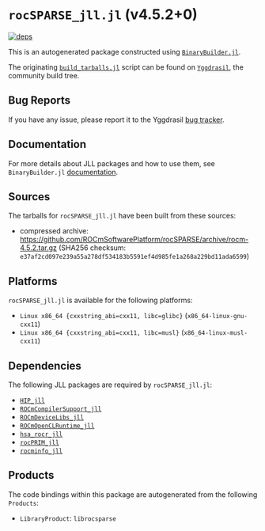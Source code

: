 # `rocSPARSE_jll.jl` (v4.5.2+0)

[![deps](https://juliahub.com/docs/rocSPARSE_jll/deps.svg)](https://juliahub.com/ui/Packages/rocSPARSE_jll/L5feT?page=2)

This is an autogenerated package constructed using [`BinaryBuilder.jl`](https://github.com/JuliaPackaging/BinaryBuilder.jl).

The originating [`build_tarballs.jl`](https://github.com/JuliaPackaging/Yggdrasil/blob/6c0e8c379f85645e5d5a360fa74b6160c5e52644/R/rocSPARSE/rocSPARSE@4.5.2/build_tarballs.jl) script can be found on [`Yggdrasil`](https://github.com/JuliaPackaging/Yggdrasil/), the community build tree.

## Bug Reports

If you have any issue, please report it to the Yggdrasil [bug tracker](https://github.com/JuliaPackaging/Yggdrasil/issues).

## Documentation

For more details about JLL packages and how to use them, see `BinaryBuilder.jl` [documentation](https://docs.binarybuilder.org/stable/jll/).

## Sources

The tarballs for `rocSPARSE_jll.jl` have been built from these sources:

* compressed archive: https://github.com/ROCmSoftwarePlatform/rocSPARSE/archive/rocm-4.5.2.tar.gz (SHA256 checksum: `e37af2cd097e239a55a278df534183b5591ef4d985fe1a268a229bd11ada6599`)

## Platforms

`rocSPARSE_jll.jl` is available for the following platforms:

* `Linux x86_64 {cxxstring_abi=cxx11, libc=glibc}` (`x86_64-linux-gnu-cxx11`)
* `Linux x86_64 {cxxstring_abi=cxx11, libc=musl}` (`x86_64-linux-musl-cxx11`)

## Dependencies

The following JLL packages are required by `rocSPARSE_jll.jl`:

* [`HIP_jll`](https://github.com/JuliaBinaryWrappers/HIP_jll.jl)
* [`ROCmCompilerSupport_jll`](https://github.com/JuliaBinaryWrappers/ROCmCompilerSupport_jll.jl)
* [`ROCmDeviceLibs_jll`](https://github.com/JuliaBinaryWrappers/ROCmDeviceLibs_jll.jl)
* [`ROCmOpenCLRuntime_jll`](https://github.com/JuliaBinaryWrappers/ROCmOpenCLRuntime_jll.jl)
* [`hsa_rocr_jll`](https://github.com/JuliaBinaryWrappers/hsa_rocr_jll.jl)
* [`rocPRIM_jll`](https://github.com/JuliaBinaryWrappers/rocPRIM_jll.jl)
* [`rocminfo_jll`](https://github.com/JuliaBinaryWrappers/rocminfo_jll.jl)

## Products

The code bindings within this package are autogenerated from the following `Products`:

* `LibraryProduct`: `librocsparse`
